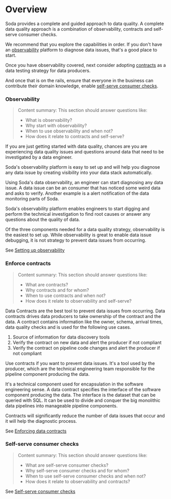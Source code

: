 # Overview

Soda provides a complete and guided approach to data quality. A complete 
data quality approach is a combination of observability, contracts and 
self-serve consumer checks.

We recommend that you explore the capabilities in order.  If you don't 
have an [observability](#self-serve-consumer-checks) platform to diagnose 
data issues, that's a good place to start.

Once you have observability covered, next consider adopting [contracts](#enforce-contracts) 
as a data testing strategy for data producers.

And once that is on the rails, ensure that everyone in the business can 
contribute their domain knowledge, 
enable [self-serve consumer checks](#self-serve-consumer-checks).  


### Observability

> Content summary: This section should answer questions like:
> * What is observability?
> * Why start with observability?
> * When to use observability and when not?
> * How does it relate to contracts and self-serve?

If you are just getting started with data quality, chances are you 
are experiencing data quality issues and questions around data that 
need to be investigated by a data engineer.

Soda's observability platform is easy to set up and will help you 
diagnose any data issue by creating visibility into your data stack
automatically.

Using Soda's data observability, an engineer can start diagnosing any 
data issue.  A data issue can be an consumer that has noticed some weird data 
and asks to verify.  Another example is a alert notification of the data 
monitoring parts of Soda.  

Soda's observability platform enables engineers to start digging and perform 
the technical investigation to find root causes or answer any questions about 
the quality of data.

Of the three components needed for a data quality strategy, observability is the 
easiest to set up.  While observability is great to enable data issue debugging, 
it is not strategy to prevent data issues from occurring.   

See [Setting up observability](02_configuring_observability/setting_up_observability.md)

### Enforce contracts

> Content summary: This section should answer questions like:
> * What are contracts?
> * Why contracts and for whom?
> * When to use contracts and when not?
> * How does it relate to observability and self-serve?

Data Contracts are the best tool to prevent data issues from occurring. Data contracts 
drives data producers to take ownership of the contract and the data.  A contract contains 
information like the owner, schema, arrival times, data quality checks and is used for the 
following use cases.

1) Source of information for data discovery tools 
2) Verify the contract on new data and alert the producer if not compliant
3) Verify the contract on pipeline code changes and alert the producer if not compliant

Use contracts if you want to prevent data issues. It's a tool used by the producer, which 
are the technical engineering team responsible for the pipeline component producing the data.  

It's a technical component used for encapsulation in the software engineering sense. A data 
contract specifies the interface of the software component producing the data.  The interface 
is the dataset that can be queried with SQL.  It can be used to divide and conquer 
the big monolithic data pipelines into manageable pipeline components.  

Contracts will significantly reduce the number of data issues that occur and it will 
help the diagnostic process.   

See [Enforcing data contracts](./03_enforcing_data_contracts/00_enforcing_data_contracts.md)

### Self-serve consumer checks

> Content summary: This section should answer questions like:
> * What are self-serve consumer checks?
> * Why self-serve consumer checks and for whom?
> * When to use self-serve consumer checks and when not?
> * How does it relate to observability and contracts?

See [Self-serve consumer checks](04_managing_consumer_checks_in_soda_cloud/00_managing_consumer_checks_in_soda_cloud.md)
